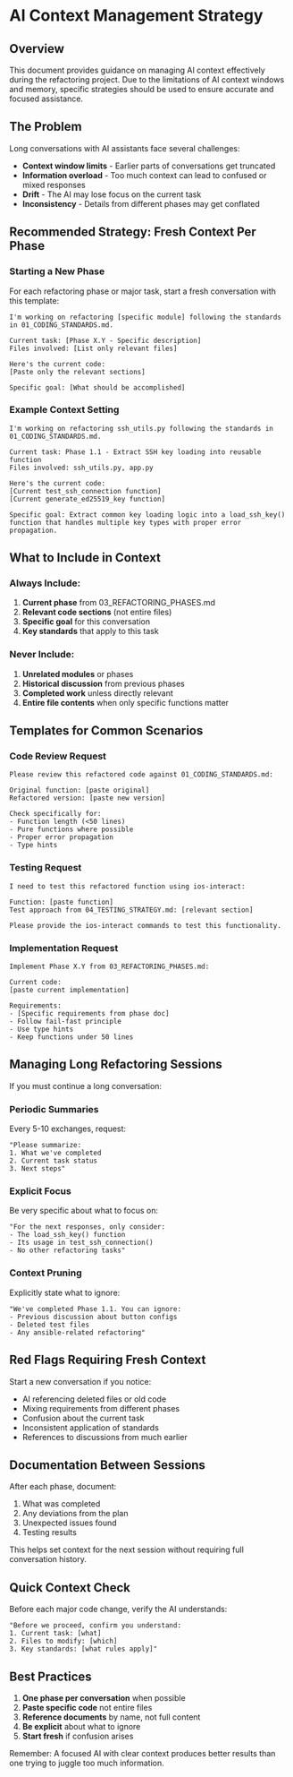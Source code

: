 # AI Context Management Strategy

## Overview

This document provides guidance on managing AI context effectively during the refactoring project. Due to the limitations of AI context windows and memory, specific strategies should be used to ensure accurate and focused assistance.

## The Problem

Long conversations with AI assistants face several challenges:
- **Context window limits** - Earlier parts of conversations get truncated
- **Information overload** - Too much context can lead to confused or mixed responses  
- **Drift** - The AI may lose focus on the current task
- **Inconsistency** - Details from different phases may get conflated

## Recommended Strategy: Fresh Context Per Phase

### Starting a New Phase

For each refactoring phase or major task, start a fresh conversation with this template:

```
I'm working on refactoring [specific module] following the standards in 01_CODING_STANDARDS.md.

Current task: [Phase X.Y - Specific description]
Files involved: [List only relevant files]

Here's the current code:
[Paste only the relevant sections]

Specific goal: [What should be accomplished]
```

### Example Context Setting

```
I'm working on refactoring ssh_utils.py following the standards in 01_CODING_STANDARDS.md.

Current task: Phase 1.1 - Extract SSH key loading into reusable function
Files involved: ssh_utils.py, app.py

Here's the current code:
[Current test_ssh_connection function]
[Current generate_ed25519_key function]

Specific goal: Extract common key loading logic into a load_ssh_key() function that handles multiple key types with proper error propagation.
```

## What to Include in Context

### Always Include:
1. **Current phase** from 03_REFACTORING_PHASES.md
2. **Relevant code sections** (not entire files)
3. **Specific goal** for this conversation
4. **Key standards** that apply to this task

### Never Include:
1. **Unrelated modules** or phases
2. **Historical discussion** from previous phases
3. **Completed work** unless directly relevant
4. **Entire file contents** when only specific functions matter

## Templates for Common Scenarios

### Code Review Request
```
Please review this refactored code against 01_CODING_STANDARDS.md:

Original function: [paste original]
Refactored version: [paste new version]

Check specifically for:
- Function length (<50 lines)
- Pure functions where possible
- Proper error propagation
- Type hints
```

### Testing Request
```
I need to test this refactored function using ios-interact:

Function: [paste function]
Test approach from 04_TESTING_STRATEGY.md: [relevant section]

Please provide the ios-interact commands to test this functionality.
```

### Implementation Request
```
Implement Phase X.Y from 03_REFACTORING_PHASES.md:

Current code:
[paste current implementation]

Requirements:
- [Specific requirements from phase doc]
- Follow fail-fast principle
- Use type hints
- Keep functions under 50 lines
```

## Managing Long Refactoring Sessions

If you must continue a long conversation:

### Periodic Summaries
Every 5-10 exchanges, request:
```
"Please summarize:
1. What we've completed
2. Current task status  
3. Next steps"
```

### Explicit Focus
Be very specific about what to focus on:
```
"For the next responses, only consider:
- The load_ssh_key() function
- Its usage in test_ssh_connection()
- No other refactoring tasks"
```

### Context Pruning
Explicitly state what to ignore:
```
"We've completed Phase 1.1. You can ignore:
- Previous discussion about button configs
- Deleted test files
- Any ansible-related refactoring"
```

## Red Flags Requiring Fresh Context

Start a new conversation if you notice:
- AI referencing deleted files or old code
- Mixing requirements from different phases
- Confusion about the current task
- Inconsistent application of standards
- References to discussions from much earlier

## Documentation Between Sessions

After each phase, document:
1. What was completed
2. Any deviations from the plan
3. Unexpected issues found
4. Testing results

This helps set context for the next session without requiring full conversation history.

## Quick Context Check

Before each major code change, verify the AI understands:
```
"Before we proceed, confirm you understand:
1. Current task: [what]
2. Files to modify: [which]
3. Key standards: [what rules apply]"
```

## Best Practices

1. **One phase per conversation** when possible
2. **Paste specific code** not entire files
3. **Reference documents** by name, not full content
4. **Be explicit** about what to ignore
5. **Start fresh** if confusion arises

Remember: A focused AI with clear context produces better results than one trying to juggle too much information.